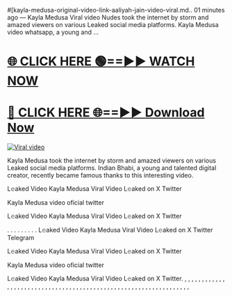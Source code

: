 #[kayla-medusa-original-video-link-aaliyah-jain-video-viral.md..
01 minutes ago — Kayla Medusa Viral video Nudes took the internet by storm and amazed viewers on various Leaked social media platforms. Kayla Medusa video whatsapp, a young and ...


<h1><a href="https://viralvideo2k25.blogspot.com/2025/02/xxx-videos-viral-git-hub.html" rel="nofollow">🌐 CLICK HERE 🟢==►► WATCH NOW</a></h1>


<h1><a href="https://viralvideo2k25.blogspot.com/2025/02/xxx-videos-viral-git-hub.html" rel="nofollow"> 🔴 CLICK HERE 🌐==►► Download Now</a></h1>


<p><a href="https://viralvideo2k25.blogspot.com/2025/02/xxx-videos-viral-git-hub.html" rel="nofollow"><img src="https://i.imgur.com/dJHk4Zq.gif" alt="Viral video"></a></p>

Kayla Medusa took the internet by storm and amazed viewers on various Leaked social media platforms. Indian Bhabi, a young and talented digital creator, recently became famous thanks to this interesting video.

L𝚎aked Video Kayla Medusa Viral Video L𝚎aked on X Twitter

Kayla Medusa video oficial twitter

L𝚎aked Video Kayla Medusa Viral Video L𝚎aked on X Twitter

. . . . . . . . . L𝚎aked Video Kayla Medusa Viral Video L𝚎aked on X Twitter Telegram

L𝚎aked Video Kayla Medusa Viral Video L𝚎aked on X Twitter

Kayla Medusa video oficial twitter

L𝚎aked Video Kayla Medusa Viral Video L𝚎aked on X Twitter. , , , , , , , , , , , , , , , , , , , , , , , , , , , , , , , , , , , , , , , , , , , , , , , , , , , , , , , , , , , , , , , , ,
